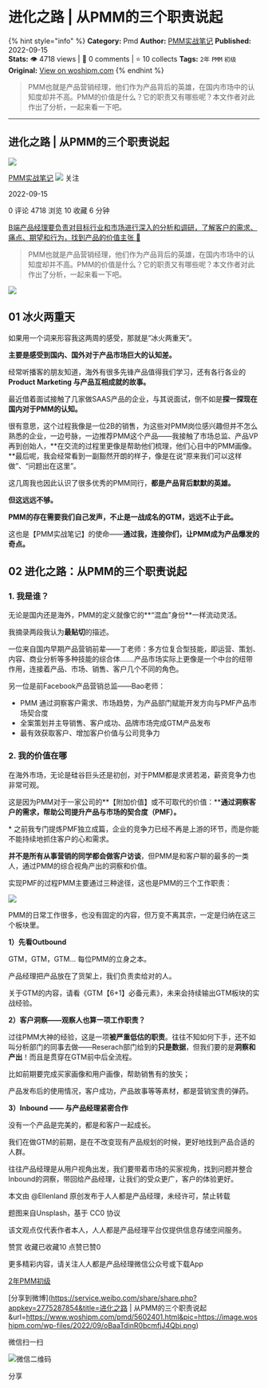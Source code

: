 # 进化之路 | 从PMM的三个职责说起
{% hint style="info" %}
**Category:** Pmd
**Author:** [PMM实战笔记](https://www.woshipm.com/u/1084308)
**Published:** 2022-09-15  
**Stats:** 👁️ 4718 views | 💬 0 comments | ⭐ 10 collects
**Tags:** `2年` `PMM` `初级`
**Original:** [View on woshipm.com](https://www.woshipm.com/pmd/5602401.html)
{% endhint %}
> PMM也就是产品营销经理，他们作为产品背后的英雄，在国内市场中的认知度却并不高。PMM的价值是什么？它的职责又有哪些呢？本文作者对此作出了分析，一起来看一下吧。

---

## 进化之路 | 从PMM的三个职责说起

[![](https://static.woshipm.com/pmapp_avatar_20230215113359_9706.jpg?imageView2/1/w/72/h/72/q/100)](https://www.woshipm.com/u/1084308)

[PMM实战笔记](https://www.woshipm.com/u/1084308) ![](https://static.woshipm.com/tag/1101_1@2x.png) 关注

2022-09-15

0 评论 4718 浏览 10 收藏 6 分钟

[B端产品经理要负责对目标行业和市场进行深入的分析和调研，了解客户的需求、痛点、期望和行为，找到产品的价值主张 🔗](https://ke.qidianla.com/courses/bcpm)

> PMM也就是产品营销经理，他们作为产品背后的英雄，在国内市场中的认知度却并不高。PMM的价值是什么？它的职责又有哪些呢？本文作者对此作出了分析，一起来看一下吧。

![](https://image.woshipm.com/wp-files/2022/09/oBaaTdinR0bcmfjJ4Qbi.png)

## 01 冰火两重天

如果用一个词来形容我这两周的感受，那就是“冰火两重天”。

**主要是感受到国内、国外对于产品市场巨大的认知差。**

经常听播客的朋友知道，海外有很多先锋产品值得我们学习，还有各行各业的 **Product Marketing 与产品互相成就的故事。**

最近借着面试接触了几家做SAAS产品的企业，与其说面试，倒不如是**探一探现在国内对于PMM的认知。**

很有意思，这个过程我像是一位2B的销售，为这些对PMM岗位感兴趣但并不怎么熟悉的企业，一边号脉，一边推荐PMM这个产品——我接触了市场总监、产品VP再到创始人，**在交流的过程里更像是帮助他们梳理，他们心目中的PMM画像。**最后呢，我会经常看到一副豁然开朗的样子，像是在说“原来我们可以这样做”、“问题出在这里”。

这几周我也因此认识了很多优秀的PMM同行，**都是产品背后默默的英雄。**

**但这远远不够。**

**PMM的存在需要我们自己发声，不止是一战成名的GTM，远远不止于此。**

这也是【PMM实战笔记】的使命——**通过我，连接你们，让PMM成为产品爆发的奇点。**

## 02 进化之路：从PMM的三个职责说起

### 1\. 我是谁？

无论是国内还是海外，PMM的定义就像它的**“混血”身份**一样流动灵活。

我摘录两段我认为**最贴切**的描述。

一位来自国内早期产品营销前辈——丁老师：多方位复合型技能，即运营、策划、内容、商业分析等多种技能的综合体…….产品市场实际上更像是一个中台的纽带作用，连接着产品、市场、销售、客户几个不同的角色。

另一位是前Facebook产品营销总监——Bao老师：

*   PMM 通过洞察客户需求、市场趋势，为产品部门赋能开发方向与PMF产品市场契合度
*   全案策划并主导销售、客户成功、品牌市场完成GTM产品发布
*   最有效获取客户、增加客户价值与公司竞争力

### 2\. 我的价值在哪

在海外市场，无论是硅谷巨头还是初创，对于PMM都是求贤若渴，薪资竞争力也非常可观。

这是因为PMM对于一家公司的**【附加价值】或不可取代的价值：****通过洞察客户的需求，帮助公司提升产品与市场的契合度（PMF）。**

\* 之前我专门提炼PMF独立成篇，企业的竞争力已经不再是上游的环节，而是你能不能持续地抓住客户的心和需求。

**并不是所有从事营销的同学都会做客户访谈**，但PMM是和客户聊的最多的一类人，通过PMM的综合视角产出的洞察和价值。

实现PMF的过程PMM主要通过三种途径，这也是PMM的三个工作职责：

![](https://image.woshipm.com/wp-files/2022/09/weDG8JJlC6C2AKwZ2xZE.png)

PMM的日常工作很多，也没有固定的内容，但万变不离其宗，一定是归纳在这三个板块里。

**1）先看Outbound**

GTM，GTM，GTM… 每位PMM的立身之本。

产品经理把产品放在了货架上，我们负责卖给对的人。

关于GTM的内容，请看《GTM【6+1】必备元素》，未来会持续输出GTM板块的实战经验。

**2）客户洞察——观察人也算一项工作职责？**

过往PMM大神的经验，这是一项**被严重低估的职责**。往往不知如何下手，还不如叫分析部门的同事去做——Reserach部门给到的**只是数据**，但我们要的是**洞察和产出**！而且是贯穿在GTM前中后全流程。

比如前期要完成买家画像和用户画像，帮助销售有的放矢；

产品发布后的使用情况，客户成功，产品故事等等素材，都是营销宝贵的弹药。

**3）Inbound —— 与产品经理紧密合作**

没有一个产品是完美的，都是和客户一起成长。

我们在做GTM的前期，是在不改变现有产品规划的时候，更好地找到产品合适的人群。

往往产品经理是从用户视角出发，我们要带着市场的买家视角，找到问题并整合Inbound的洞察，带回给产品经理，让我们的受众更广，客户的体验更好。

本文由 @Ellenland 原创发布于人人都是产品经理，未经许可，禁止转载

题图来自Unsplash，基于 CC0 协议

该文观点仅代表作者本人，人人都是产品经理平台仅提供信息存储空间服务。

赞赏 收藏已收藏10 点赞已赞0

更多精彩内容，请关注人人都是产品经理微信公众号或下载App

[2年](https://www.woshipm.com/tag/2%e5%b9%b4)[PMM](https://www.woshipm.com/tag/pmm)[初级](https://www.woshipm.com/tag/%e5%88%9d%e7%ba%a7)

[分享到微博](https://service.weibo.com/share/share.php?appkey=2775287854&title=进化之路 | 从PMM的三个职责说起&url=https://www.woshipm.com/pmd/5602401.html&pic=https://image.woshipm.com/wp-files/2022/09/oBaaTdinR0bcmfjJ4Qbi.png)

微信扫一扫

![微信二维码](https://api.pwmqr.com/qrcode/create/?url=https://www.woshipm.com/pmd/5602401.html)

分享